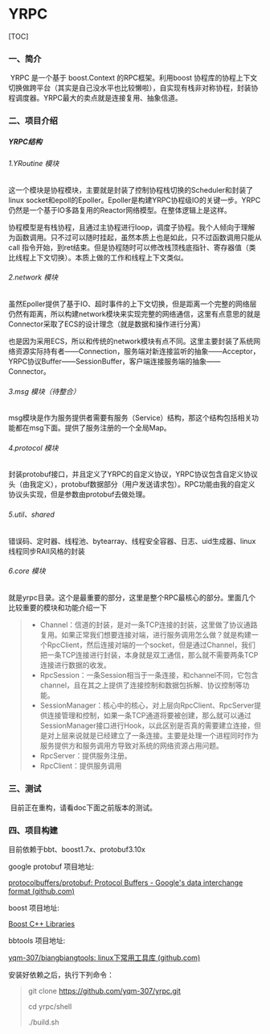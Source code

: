 # YRPC



[TOC]



### 一、简介

​		YRPC 是一个基于 boost.Context 的RPC框架。利用boost 协程库的协程上下文切换做跨平台（其实是自己没水平也比较懒啦），自实现有栈非对称协程，封装协程调度器。YRPC最大的卖点就是连接复用、抽象信道。



### 二、项目介绍





##### YRPC结构

###### 	1.YRoutine 模块

​	这一个模块是协程模块，主要就是封装了控制协程栈切换的Scheduler和封装了linux socket和epoll的Epoller。Epoller是构建YRPC协程级IO的关键一步。YRPC仍然是一个基于IO多路复用的Reactor网络模型。在整体逻辑上是这样。

​	协程模型是有栈协程，且通过主协程进行loop，调度子协程。我个人倾向于理解为函数调用。只不过可以随时挂起，虽然本质上也是如此，只不过函数调用只能从 call 指令开始，到ret结束。但是协程随时可以修改栈顶栈底指针、寄存器值（类比线程上下文切换）。本质上做的工作和线程上下文类似。



###### 	2.network 模块

​	虽然Epoller提供了基于IO、超时事件的上下文切换，但是距离一个完整的网络层仍然有距离，所以构建network模块来实现完整的网络通信，这里有点意思的就是Connector采取了ECS的设计理念（就是数据和操作进行分离）

​	也是因为采用ECS，所以和传统的network模块有点不同。这里主要封装了系统网络资源实际持有者——Connection，服务端对新连接监听的抽象——Acceptor，YRPC协议Buffer——SessionBuffer，客户端连接服务端的抽象——Connector。



###### 	3.msg 模块（待整合）

​	msg模块是作为服务提供者需要有服务（Service）结构，那这个结构包括相关功能都在msg下面。提供了服务注册的一个全局Map。



###### 	4.protocol 模块

​	封装protobuf接口，并且定义了YRPC的自定义协议，YRPC协议包含自定义协议头（由我定义），protobuf数据部分（用户发送请求包）。RPC功能由我的自定义协议头实现，但是参数由protobuf去做处理。



###### 	5.util、shared 

​	错误码、定时器、线程池、bytearray、线程安全容器、日志、uid生成器、linux 线程同步RAII风格的封装



###### 	6.core 模块

​	就是yrpc目录。这个是最重要的部分，这里是整个RPC最核心的部分。里面几个比较重要的模块和功能介绍一下

> - Channel：信道的封装，是对一条TCP连接的封装，这里做了协议通路复用。如果正常我们想要连接对端，进行服务调用怎么做？就是构建一个RpcClient，然后连接对端的一个socket，但是通过Channel，我们把一条TCP连接进行封装，本身就是双工通信，那么就不需要两条TCP连接进行数据的收发。
> - RpcSession：一条Session相当于一条连接，和channel不同，它包含channel，且在其之上提供了连接控制和数据包拆解、协议控制等功能。
> - SessionManager：核心中的核心，对上层向RpcClient、RpcServer提供连接管理和控制，如果一条TCP通道将要被创建，那么就可以通过SessionManager接口进行Hook，以此区别是否真的需要建立连接，但是对上层来说就是已经建立了一条连接。主要是处理一个进程同时作为服务提供方和服务调用方导致对系统的网络资源占用问题。
> - RpcServer：提供服务注册。
> - RpcClient：提供服务调用





### 三、测试

​	目前正在重构，请看doc下面之前版本的测试。



### 四、项目构建

目前依赖于bbt、boost1.7x、protobuf3.10x

google protobuf 项目地址:

[protocolbuffers/protobuf: Protocol Buffers - Google's data interchange format (github.com)](https://github.com/protocolbuffers/protobuf)

boost 项目地址:

[Boost C++ Libraries](https://www.boost.org/)

bbtools 项目地址:

[yqm-307/biangbiangtools: linux下常用工具库 (github.com)](https://github.com/yqm-307/biangbiangtools)



安装好依赖之后，执行下列命令：

> git clone https://github.com/yqm-307/yrpc.git
>
> cd yrpc/shell
>
> ./build.sh

